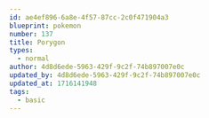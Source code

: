 ```yaml
---
id: ae4ef896-6a8e-4f57-87cc-2c0f471904a3
blueprint: pokemon
number: 137
title: Porygon
types:
  - normal
author: 4d8d6ede-5963-429f-9c2f-74b897007e0c
updated_by: 4d8d6ede-5963-429f-9c2f-74b897007e0c
updated_at: 1716141948
tags:
  - basic
---
```

